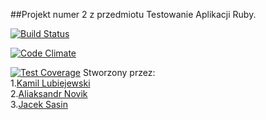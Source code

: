 ##Projekt numer 2 z przedmiotu Testowanie Aplikacji Ruby.<br>

[![Build Status](https://travis-ci.org/jsasin/Tar_egzamin.svg?branch=master)](https://travis-ci.org/jsasin/Tar_egzamin)

[![Code Climate](https://codeclimate.com/github/jsasin/Tar_egzamin/badges/gpa.svg)](https://codeclimate.com/github/jsasin/Tar_egzamin)

[![Test Coverage](https://codeclimate.com/github/jsasin/Tar_egzamin/badges/coverage.svg)](https://codeclimate.com/github/jsasin/Tar_egzamin/coverage)
Stworzony przez:<br>
1.[Kamil Lubiejewski](https://github.com/Lubu909)<br>
2.[Aliaksandr Novik](https://github.com/AliaksandrN)<br>
3.[Jacek Sasin](https://github.com/jsasin)


